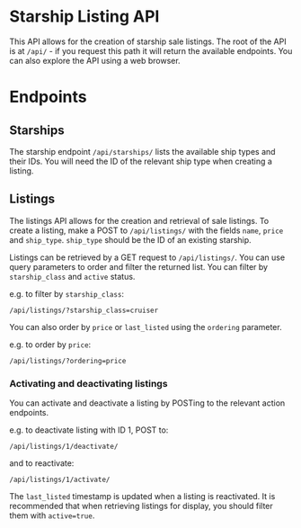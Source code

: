 # Starship Listing API

This API allows for the creation of starship sale listings. The root of the API is at `/api/` - if you request this path it will return the available endpoints. You can also explore the API using a web browser.

# Endpoints

## Starships

The starship endpoint `/api/starships/` lists the available ship types and their IDs. You will need the ID of the relevant ship type when creating a listing.

## Listings

The listings API allows for the creation and retrieval of sale listings. To create a listing, make a POST to `/api/listings/` with the fields `name`, `price` and `ship_type`. `ship_type` should be the ID of an existing starship.

Listings can be retrieved by a GET request to `/api/listings/`. You can use query parameters to order and filter the returned list. You can filter by `starship_class` and `active` status.

e.g. to filter by `starship_class`:

```
/api/listings/?starship_class=cruiser
```

You can also order by `price` or `last_listed` using the `ordering` parameter.

e.g. to order by `price`:

```
/api/listings/?ordering=price
```

### Activating and deactivating listings

You can activate and deactivate a listing by POSTing to the relevant action endpoints.

e.g. to deactivate listing with ID 1, POST to:

```
/api/listings/1/deactivate/
```

and to reactivate:

```
/api/listings/1/activate/
```

The `last_listed` timestamp is updated when a listing is reactivated. It is recommended that when retrieving listings for display, you should filter them with `active=true`.
